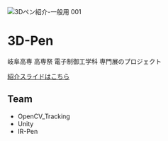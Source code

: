 ![3Dペン紹介-一般用 001](https://github.com/user-attachments/assets/7b6feab7-a3da-4e55-8eb9-059dd4fcae96)

# 3D-Pen

岐阜高専 高専祭
電子制御工学科 専門展のプロジェクト

[紹介スライドはこちら](https://www.docswell.com/s/shirokuma89dev/59VWMX-2024-10-26-010809)

## Team

- OpenCV_Tracking
- Unity
- IR-Pen

